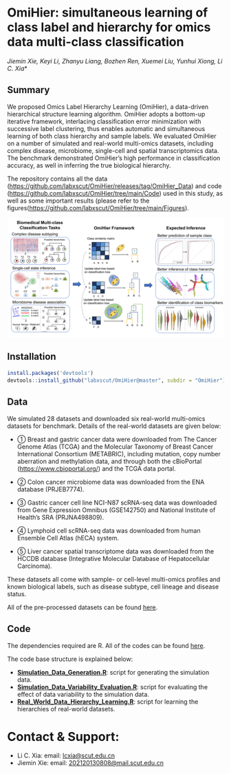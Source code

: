 # OmiHier: simultaneous learning of class label and hierarchy for omics data multi-class classification
*Jiemin Xie, Keyi Li, Zhanyu Liang, Bozhen Ren, Xuemei Liu, Yunhui Xiong, Li C. Xia**

## Summary
We proposed Omics Label Hierarchy Learning (OmiHier), a data-driven hierarchical structure learning algorithm. OmiHier adopts a bottom-up iterative framework, interlacing classification error minimization with successive label clustering, thus enables automatic and simultaneous learning of both class hierarchy and sample labels. We evaluated OmiHier on a number of simulated and real-world multi-omics datasets, including complex disease, microbiome, single-cell and spatial transcriptomics data. The benchmark demonstrated OmiHier’s high performance in classification accuracy, as well in inferring the true biological hierarchy.

The repository contains all the data (https://github.com/labxscut/OmiHier/releases/tag/OmiHier_Data) and code (https://github.com/labxscut/OmiHier/tree/main/Code) used in this study, as well as some important results (please refer to the figures(https://github.com/labxscut/OmiHier/tree/main/Figures).

![image](Figures/Figure1_Study_framework.png)


## Installation
```R
install.packages('devtools')
devtools::install_github("labxscut/OmiHier@master", subdir = "OmiHier")
```


## Data 

We simulated 28 datasets and downloaded six real-world multi-omics datasets for benchmark. Details of the real-world datasets are given below:

* ① Breast and gastric cancer data were downloaded from The Cancer Genome Atlas (TCGA) and the Molecular Taxonomy of Breast Cancer International Consortium (METABRIC), including mutation, copy number aberration and methylation data, and through both the cBioPortal (https://www.cbioportal.org/) and the TCGA data portal.

* ② Colon cancer microbiome data was downloaded from the ENA database (PRJEB7774).

* ③ Gastric cancer cell line NCI-N87 scRNA-seq data was downloaded from Gene Expression Omnibus (GSE142750) and National Institute of Health’s SRA (PRJNA498809).

* ④ Lymphoid cell scRNA-seq data was downloaded from human Ensemble Cell Atlas (hECA) system.

* ⑤ Liver cancer spatial transcriptome data was downloaded from the HCCDB database (Integrative Molecular Database of Hepatocellular Carcinoma).

These datasets all come with sample- or cell-level multi-omics profiles and known biological labels, such as disease subtype, cell lineage and disease status.

All of the pre-processed datasets can be found [here](https://github.com/labxscut/OmiHier/releases/tag/OmiHier_Data).


## Code

The dependencies required are R. All of the codes can be found [here](https://github.com/labxscut/OmiHier/tree/main/Code).

The code base structure is explained below:

* **[Simulation_Data_Generation.R](https://github.com/labxscut/OmiHier/tree/main/Code/1.Simulation_Data_Generation.R)**: script for generating the simulation data.
* **[Simulation_Data_Variability_Evaluation.R](https://github.com/labxscut/OmiHier/tree/main/Code/2.Simulation_Data_Variability_Evaluation.R)**: script for evaluating the effect of data variability to the simulation data.
* **[Real_World_Data_Hierarchy_Learning.R](https://github.com/labxscut/OmiHier/tree/main/Code/3.Real_World_Data_Hierarchy_Learning.R)**: script for learning the hierarchies of real-world datasets.



# Contact & Support:

* Li C. Xia: email: [lcxia@scut.edu.cn](mailto:lcxia@scut.edu.cn)
* Jiemin Xie: email: [202120130808@mail.scut.edu.cn](mailto:202120130808@mail.scut.edu.cn)
